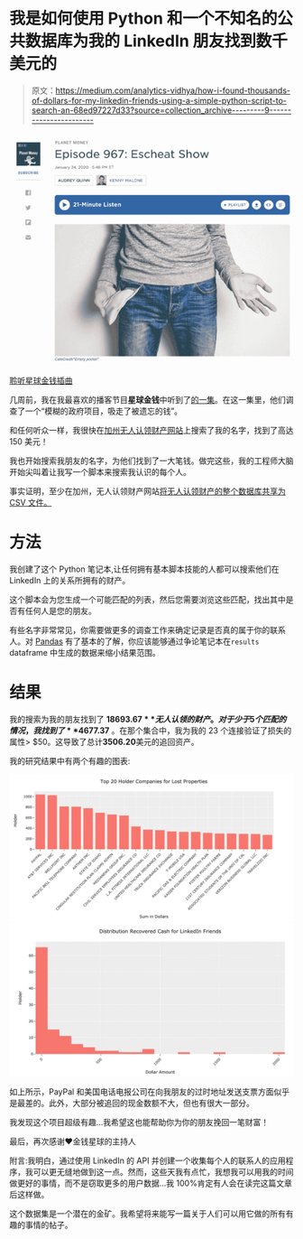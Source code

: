 # 我是如何使用 Python 和一个不知名的公共数据库为我的 LinkedIn 朋友找到数千美元的

> 原文：<https://medium.com/analytics-vidhya/how-i-found-thousands-of-dollars-for-my-linkedin-friends-using-a-simple-python-script-to-search-an-68ed97227d33?source=collection_archive---------9----------------------->

![](img/4d6d07b9447cab8294b4fb7e977a2505.png)

[聆听星球金钱插曲](https://www.npr.org/2020/01/24/799345159/episode-967-escheat-show)

几周前，我在我最喜欢的播客节目**星球金钱**中听到了[的一集](https://www.npr.org/2020/01/24/799345159/episode-967-escheat-show)。在这一集里，他们调查了一个“模糊的政府项目，吸走了被遗忘的钱”。

和任何听众一样，我很快在[加州无人认领财产网站](https://ucpi.sco.ca.gov/UCP/Default.aspx)上搜索了我的名字，找到了高达 150 美元！

我也开始搜索我朋友的名字，为他们找到了一大笔钱。做完这些，我的工程师大脑开始尖叫着让我写一个脚本来搜索我认识的每个人。

事实证明，至少在加州，无人认领财产网站[将无人认领财产的整个数据库共享为 CSV 文件。](https://sco.ca.gov/upd_download_property_records.html)

# 方法

我创建了这个 Python 笔记本,让任何拥有基本脚本技能的人都可以搜索他们在 LinkedIn 上的关系所拥有的财产。

这个脚本会为您生成一个可能匹配的列表，然后您需要浏览这些匹配，找出其中是否有任何人是您的朋友。

有些名字非常常见，你需要做更多的调查工作来确定记录是否真的属于你的联系人。对 [Pandas](https://pandas.pydata.org/) 有了基本的了解，你应该能够通过争论笔记本在`results` dataframe 中生成的数据来缩小结果范围。

# 结果

我的搜索为我的朋友找到了 **$18693.67** 无人认领的财产。对于少于 5 个匹配的情况，我找到了 **$4677.37** 。在那个集合中，我为我的 23 个连接验证了损失的属性> $50。这导致了总计**3506.20**美元的追回资产。

我的研究结果中有两个有趣的图表:

![](img/b6aad3ffc5d3d64aa26340d374ff3506.png)![](img/1275ce4597a45796a64700ea0c179b65.png)

如上所示，PayPal 和美国电话电报公司在向我朋友的过时地址发送支票方面似乎是最差的。此外，大部分被追回的现金数额不大，但也有很大一部分。

我发现这个项目超级有趣…我希望这也能帮助你为你的朋友挽回一笔财富！

最后，再次感谢♥️金钱星球的主持人

附言:我明白，通过使用 LinkedIn 的 API 并创建一个收集每个人的联系人的应用程序，我可以更无缝地做到这一点。然而，这些天我有点忙，我想我可以用我的时间做更好的事情，而不是窃取更多的用户数据…我 100%肯定有人会在读完这篇文章后这样做。

这个数据集是一个潜在的金矿。我希望将来能写一篇关于人们可以用它做的所有有趣的事情的帖子。